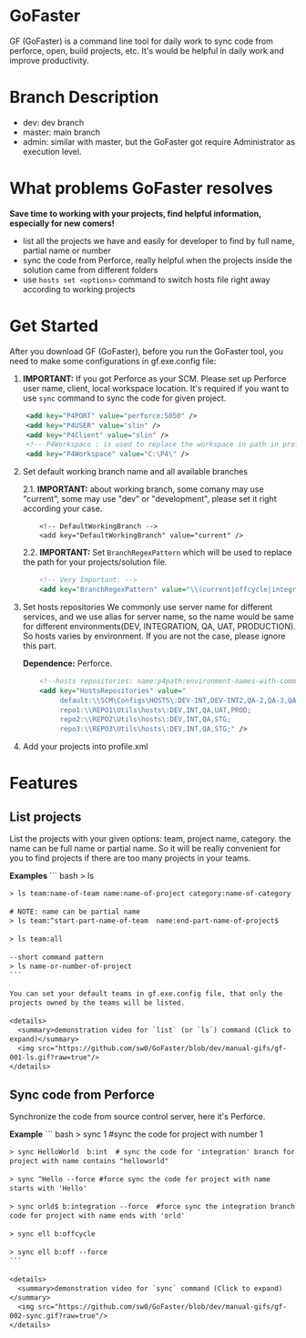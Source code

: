 # GoFaster
GF (GoFaster) is a command line tool for daily work to sync code from perforce, open, build projects, etc. It's would be helpful in daily work and improve productivity.

# Branch Description
* dev: dev branch
* master: main branch
* admin: similar with master, but the GoFaster got require Administrator as execution level.

# What problems GoFaster resolves
**Save time to working with your projects, find helpful information, especially for new comers!**
* list all the projects we have and easily for developer to find by full name, partial name or number
* sync the code from Perforce, really helpful when the projects inside the solution came from different folders
* use `hosts set <options>` command to switch hosts file right away according to working projects

# Get Started
After you download GF (GoFaster), before you run the GoFaster tool, you need to make some configurations in gf.exe.config file:
1. **IMPORTANT:** If you got Perforce as your SCM. Please set up Perforce user name, client, local workspace location. It's required if you want to use `sync` command to sync the code for given project.
``` xml
    <add key="P4PORT" value="perforce:5050" />
    <add key="P4USER" value="slin" />
    <add key="P4Client" value="slin" />
    <!-- P4Workspace : is used to replace the workspace in path in profile.xml-->
    <add key="P4Workspace" value="C:\P4\" />
```
2. Set default working branch name and all available branches

    2.1. **IMPORTANT:** about working branch, some comany may use "current", some may use "dev" or "development", please set it right according your case.
	```
		<!-- DefaultWorkingBranch -->
		<add key="DefaultWorkingBranch" value="current" />
	```

    2.2. **IMPORTANT:** Set `BranchRegexPattern` which will be used to replace the path for your projects/solution file.
	``` xml
		<!-- Very Important: -->
		<add key="BranchRegexPattern" value="\\(current|offcycle|integration|production|trunk|release)\\" />
	```

3. Set hosts repositories
We commonly use server name for different services, and we use alias for server name, so the name would be same for different environments(DEV, INTEGRATION, QA, UAT, PRODUCTION). So hosts varies by environment. 
If you are not the case, please ignore this part. 

	**Dependence:** Perforce.
	``` xml
		<!--hosts repositories: name:p4path:environment-names-with-comma-->
		<add key="HostsRepositories" value="
			 default:\\SCM\Configs\HOSTS\:DEV-INT,DEV-INT2,QA-2,QA-3,QA-4,QA-5;
			 repo1:\\REPO1\Utils\hosts\:DEV,INT,QA,UAT,PROD;
			 repo2:\\REPO2\Utils\hosts\:DEV,INT,QA,STG;
			 repo3:\\REPO3\Utils\hosts\:DEV,INT,QA,STG;" />
	```
4. Add your projects into profile.xml

# Features
## List projects
List the projects with your given options: team, project name, category. the name can be full name or partial name. So it will be really convenient for you to find projects if there are too many projects in your teams.

**Examples**
	``` bash
	> ls

	> ls team:name-of-team name:name-of-project category:name-of-category

	# NOTE: name can be partial name
	> ls team:^start-part-name-of-team  name:end-part-name-of-project$

	> ls team:all

	--short command pattern
	> ls name-or-number-of-project
	```

    You can set your default teams in gf.exe.config file, that only the projects owned by the teams will be listed.

    <details>
	  <summary>demonstration video for `list` (or `ls`) command (Click to expand)</summary>
	  <img src="https://github.com/sw0/GoFaster/blob/dev/manual-gifs/gf-001-ls.gif?raw=true"/>
	</details>

## Sync code from Perforce
Synchronize the code from source control server, here it's Perforce.

**Example**
	``` bash
	> sync 1   #sync the code for project with number 1

	> sync HelloWorld  b:int  # sync the code for 'integration' branch for project with name contains "helloworld"

	> sync ^Hello --force #force sync the code for project with name starts with 'Hello'

	> sync orld$ b:integration --force  #force sync the integration branch code for project with name ends with 'orld'

	> sync ell b:offcycle

	> sync ell b:off --force
	```

    <details>
	  <summary>demonstration video for `sync` command (Click to expand)</summary>
	  <img src="https://github.com/sw0/GoFaster/blob/dev/manual-gifs/gf-002-sync.gif?raw=true"/>
	</details>

